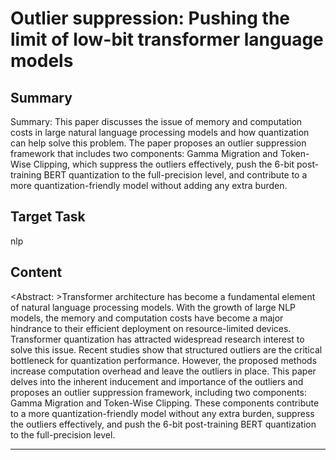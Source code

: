 # Outlier suppression: Pushing the limit of low-bit transformer language models

## Summary

Summary: This paper discusses the issue of memory and computation costs in large natural language processing models and how quantization can help solve this problem. The paper proposes an outlier suppression framework that includes two components: Gamma Migration and Token-Wise Clipping, which suppress the outliers effectively, push the 6-bit post-training BERT quantization to the full-precision level, and contribute to a more quantization-friendly model without adding any extra burden.


## Target Task

nlp

## Content

<Abstract: >Transformer architecture has become a fundamental element of natural language processing models. With the growth of large NLP models, the memory and computation costs have become a major hindrance to their efficient deployment on resource-limited devices. Transformer quantization has attracted widespread research interest to solve this issue. Recent studies show that structured outliers are the critical bottleneck for quantization performance. However, the proposed methods increase computation overhead and leave the outliers in place. This paper delves into the inherent inducement and importance of the outliers and proposes an outlier suppression framework, including two components: Gamma Migration and Token-Wise Clipping. These components contribute to a more quantization-friendly model without any extra burden, suppress the outliers effectively, and push the 6-bit post-training BERT quantization to the full-precision level.



---

